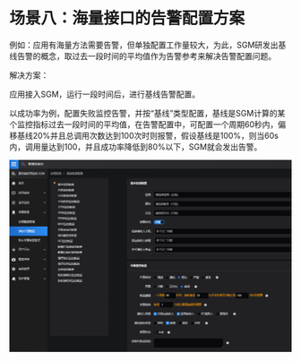# 场景八：海量接口的告警配置方案

例如：应用有海量方法需要告警，但单独配置工作量较大，为此，SGM研发出基线告警的概念，取过去一段时间的平均值作为告警参考来解决告警配置问题。

解决方案：

应用接入SGM，运行一段时间后，进行基线告警配置。

以成功率为例，配置失败监控告警，并按“基线”类型配置，基线是SGM计算的某个监控指标过去一段时间的平均值，在告警配置中，可配置一个周期60秒内，偏移基线20%并且总调用次数达到100次时则报警，假设基线是100%，则当60s内，调用量达到100，并且成功率降低到80%以下，SGM就会发出告警。

![](../image/Best-Practices/Best-Practices8_1.png)